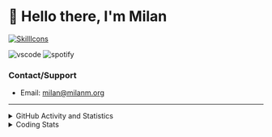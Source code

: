 # 👋 Hello there, I'm Milan
[![SkillIcons](https://skillicons.dev/icons?i=js,ts,nextjs,tailwind,html,go,bash,git,nginx,prisma,kubernetes,docker,linux)](https://skillicons.dev)

![vscode](https://nocache.advaith.workers.dev?url=https://img.shields.io/endpoint?url=https://dev.discordprofiles.me/api/badge/vscode/423203831971708958)
![spotify](https://nocache.advaith.workers.dev/?url=https://img.shields.io/endpoint?url=https://milanm.org/api/spotify/shields&cacheSeconds=10)

### Contact/Support

- Email: [milan@milanm.org](mailto:milan@milanm.org)
 
---
 
<details>
  <summary>GitHub Activity and Statistics</summary>
  <img src="/github-metrics.svg" />
</details>
<details>
  <summary>Coding Stats</summary>
  <!--START_SECTION:waka-->

```txt
TypeScript   4 hrs 25 mins   ████████████████████████░   95.86 %
JSON         6 mins          ▓░░░░░░░░░░░░░░░░░░░░░░░░   02.50 %
Bash         2 mins          ▒░░░░░░░░░░░░░░░░░░░░░░░░   00.88 %
Prisma       2 mins          ▒░░░░░░░░░░░░░░░░░░░░░░░░   00.75 %
TSConfig     0 secs          ░░░░░░░░░░░░░░░░░░░░░░░░░   00.00 %
```

<!--END_SECTION:waka-->
</details>
